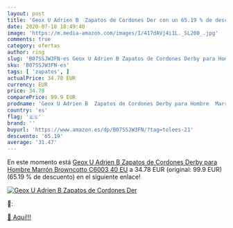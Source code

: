 ```yaml
---
layout: post
title: 'Geox U Adrien B  Zapatos de Cordones Der con un 65.19 % de descuento'
date: 2020-07-18 18:49:40
image: 'https://m.media-amazon.com/images/I/417dAVj4i1L._SL200_.jpg'
comments: true
category: ofertas
author: ring
slug: 'B07SSJW3FN-es Geox U Adrien B Zapatos de Cordones Derby para Hombre...'
sku: 'B07SSJW3FN-es'
tags: [ 'zapatos', ]
actualPrice: 34.78 EUR
currency: EUR
price: 34.78
comparePrice: 99.9 EUR
prodname: 'Geox U Adrien B  Zapatos de Cordones Derby para Hombre  Marrón  Browncotto C6003   40 EU'
country: 'es'
flag: '🇪🇸'
brand: ''
buyurl: 'https://www.amazon.es/dp/B07SSJW3FN/?tag=tolees-21'
descuento: '65.19'
average: '31.47'
---
```


En este momento está [Geox U Adrien B  Zapatos de Cordones Derby para Hombre  Marrón  Browncotto C6003   40 EU](https://www.amazon.es/dp/B07SSJW3FN/?tag=tolees-21) a 34.78 EUR (original: 99.9 EUR) (65.19 %  de descuento) en el siguiente enlace!

[![Geox U Adrien B  Zapatos de Cordones Der](https://m.media-amazon.com/images/I/417dAVj4i1L._SL200_.jpg)](https://www.amazon.es/dp/B07SSJW3FN/?tag=tolees-21)

🔎:


[🛒 Aquí!!!](https://www.amazon.es/dp/B07SSJW3FN/?tag=tolees-21)
